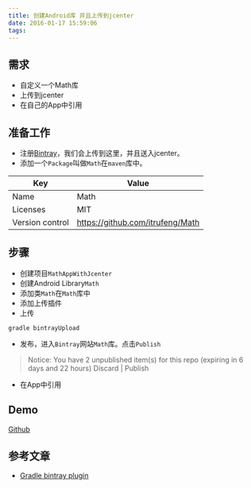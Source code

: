 ```yaml
---
title: 创建Android库 并且上传到jcenter
date: 2016-01-17 15:59:06
tags:
---
```


## 需求

* 自定义一个Math库
* 上传到jcenter
* 在自己的App中引用

## 准备工作

* 注册[Bintray](https://bintray.com/)，我们会上传到这里，并且送入jcenter。
* 添加一个`Package`叫做`Math`在`maven`库中。

|Key|Value|
|---|---|
|Name|Math|
|Licenses|MIT|
|Version control|https://github.com/itrufeng/Math|

## 步骤

* 创建项目`MathAppWithJcenter`
* 创建Android Library`Math`
* 添加类`Math`在`Math`库中
* 添加上传插件
* 上传

```
gradle bintrayUpload
```

* 发布，进入`Bintray`网站`Math`库。点击`Publish`

> Notice: You have 2 unpublished item(s) for this repo (expiring in 6 days and 22 hours) Discard | Publish

* 在App中引用

## Demo

[Github](https://github.com/itrufeng/MathAppWithJencter)

## 参考文章

* [Gradle bintray plugin](https://bintray.com/jfrog/jfrog-jars/gradle-bintray-plugin#read)
